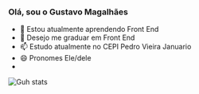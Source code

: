 ### Olá, sou o Gustavo Magalhães

- 🌱 Estou atualmente aprendendo Front End
- 🤔 Desejo me graduar em Front End
- 📫 Estudo atualmente no CEPI Pedro Vieira Januario
- 😄 Pronomes Ele/dele
- 
![Guh stats](https://github-readme-stats.vercel.app/api?username=anuraghazra&show_icons=true&theme=purple)

